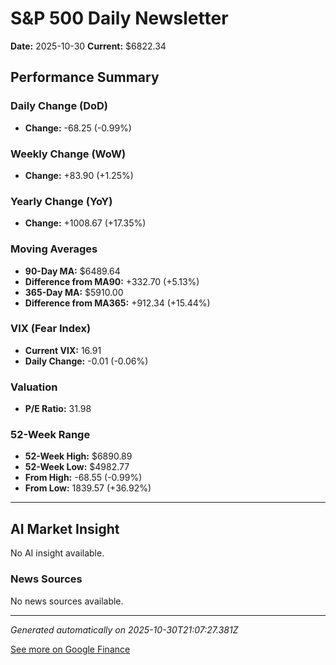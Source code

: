 # S&P 500 Daily Newsletter

**Date:** 2025-10-30
**Current:** $6822.34

## Performance Summary

### Daily Change (DoD)
- **Change:** -68.25 (-0.99%)

### Weekly Change (WoW)
- **Change:** +83.90 (+1.25%)

### Yearly Change (YoY)
- **Change:** +1008.67 (+17.35%)

### Moving Averages
- **90-Day MA:** $6489.64
- **Difference from MA90:** +332.70 (+5.13%)
- **365-Day MA:** $5910.00
- **Difference from MA365:** +912.34 (+15.44%)

### VIX (Fear Index)
- **Current VIX:** 16.91
- **Daily Change:** -0.01 (-0.06%)

### Valuation
- **P/E Ratio:** 31.98

### 52-Week Range
- **52-Week High:** $6890.89
- **52-Week Low:** $4982.77
- **From High:** -68.55 (-0.99%)
- **From Low:** 1839.57 (+36.92%)

---

## AI Market Insight

No AI insight available.

### News Sources
No news sources available.

---

*Generated automatically on 2025-10-30T21:07:27.381Z*

[See more on Google Finance](https://www.google.com/finance/quote/.INX:INDEXSP)
